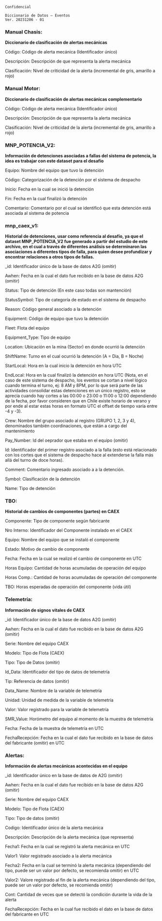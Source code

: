 
```
Confidencial
```
```
Diccionario de Datos – Eventos
Ver. 20231206 - 01
```
### Manual Chasis:

**Diccionario de clasificación de alertas mecánicas**

Código: Código de alerta mecánica (Identificador único)

Descripción: Descripción de que representa la alerta mecánica

Clasificación: Nivel de criticidad de la alerta (incremental de gris, amarillo a rojo)

### Manual Motor:

**Diccionario de clasificación de alertas mecánicas complementario**

Código: Código de alerta mecánica (Identificador único)

Descripción: Descripción de que representa la alerta mecánica

Clasificación: Nivel de criticidad de la alerta (incremental de gris, amarillo a rojo)

### MNP_POTENCIA_V2:

**Información de detenciones asociadas a fallas del sistema de potencia, la idea es trabajar con este
dataset para el desafío**

Equipo: Nombre del equipo que tuvo la detención

Código: Categorización de la detención por el sistema de despacho

Inicio: Fecha en la cual se inició la detención

Fin: Fecha en la cual finalizó la detención

Comentario: Comentario por el cual se identificó que esta detención está asociada al sistema de potencia

### mnp_caex_v1:

**Historial de detenciones, usar como referencia al desafío, ya que el dataset MNP_POTENCIA_V2 fue
generado a partir del estudio de este archivo, en el cual a través de diferentes análisis se determinaron
las asociaciones a diferentes tipos de falla, para quien desee profundizar y encontrar relaciones a otros
tipos de fallas.**

_id: Identificador único de la base de datos A2G (omitir)

Awhen: Fecha en la cual el dato fue recibido en la base de datos A2G (omitir)

Status: Tipo de detención (En este caso todas son mantención)

StatusSymbol: Tipo de categoría de estado en el sistema de despacho

Reason: Código general asociado a la detención

Equipment: Código de equipo que tuvo la detención

Fleet: Flota del equipo

Equipment_Type: Tipo de equipo

Location: Ubicación en la mina (Sector) en donde ocurrió la detención

ShiftName: Turno en el cual ocurrió la detención (A = Dia, B = Noche)

StartLocal: Hora en la cual inicio la detención en hora UTC

EndLocal: Hora en la cual finalizó la detención en hora UTC (Nota, en el caso de este sistema de despacho,
los eventos se cortan a nivel lógico cuando termina el turno, ej: 8 AM y 8PM, por lo que será parte de las
actividades consolidar estas detenciones en un único registro, esto se aprecia cuando hay cortes a las
00:00 o 23:00 o 11:00 o 12:00 dependiendo de la fecha, por favor consideren que en Chile existe horario
de verano y por ende al estar estas horas en formato UTC el offset de tiempo varía entre -4 y -3).

Crew: Nombre del grupo asociado al registro (GRUPO 1, 2, 3 y 4), denominados también coordinaciones,
que están a cargo del mantenimiento

Pay_Number: Id del oeprador que estaba en el equipo (omitir)

Id: Identificador del primer registro asociado a la falla (esto está relacionado con los cortes que el sistema
de despacho hace al extenderse la falla más allá del turno de doce horas).

Comment: Comentario ingresado asociado a a la detención.

Symbol: Clasificación de la detención

Name: Tipo de detención

### TBO:

**Historial de cambios de componentes (partes) en CAEX**

Componente: Tipo de componente según fabricante

Nro Interno: Identificador del Componente instalado en el CAEX

Equipo: Nombre del equipo que se instaló el componente

Estado: Motivo de cambio de componente

Fecha: Fecha en la cual se realizó el cambio de componente en UTC

Horas Equipo: Cantidad de horas acumuladas de operación del equipo

Horas Comp.: Cantidad de horas acumuladas de operación del componente

TBO: Horas esperadas de operación del componente (vida útil)

### Telemetría:

**Información de signos vitales de CAEX**

_id: Identificador único de la base de datos A2G (omitir)

Awhen: Fecha en la cual el dato fue recibido en la base de datos A2G (omitir)

Serie: Nombre del equipo CAEX

Modelo: Tipo de Flota (CAEX)

Tipo: Tipo de Datos (omitir)

Id_Data: Identificador del tipo de datos de telemetría

Tip: Referencia de datos (omitir)

Data_Name: Nombre de la variable de telemetría

Unidad: Unidad de medida de la variable de telemetría

Valor: Valor registrado para la variable de telemetría

SMR_Value: Horómetro del equipo al momento de la muestra de telemetría

Fecha: Fecha de la muestra de telemetría en UTC

FechaRecepción: Fecha en la cual el dato fue recibido en la base de datos del fabricante (omitir) en UTC

### Alertas:

**Información de alertas mecánicas acontecidas en el equipo**

_id: Identificador único en la base de datos de A2G (omitir)

Awhen: Fecha en la cual el dato fue recibido en la base de datos A2G (omitir)

Serie: Nombre del equipo CAEX

Modelo: Tipo de Flota (CAEX)

Tipo: Tipo de datos (omitir)

Codigo: Identificador único de la alerta mecánica

Descripción: Descripción de la alerta mecánica (que representa)

Fecha1: Fecha en la cual se registró la alerta mecánica en UTC

Valor1: Valor registrado asociado a la alerta mecánica

Fecha2: Fecha en la cual se terminó la alerta mecánica (dependiendo del tipo, puede ser un valor por
defecto, se recomienda omitir) en UTC

Valor2: Valore registrado al fin de la alerta mecánica (dependiendo del tipo, puede ser un valor por
defecto, se recomienda omitir)

Cont: Cantidad de veces que se detectó la condición durante la vida de la alerta

FechaRecepción: Fecha en la cual fue recibido el dato en la base de datos del fabricante en UTC

